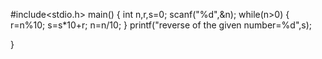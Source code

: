 #include<stdio.h>
main()
{
    int n,r,s=0;
    scanf("%d",&n);
    while(n>0)
    {
        r=n%10;
        s=s*10+r;
        n=n/10;
    }
    printf("reverse of the given number=%d",s);
    
}
